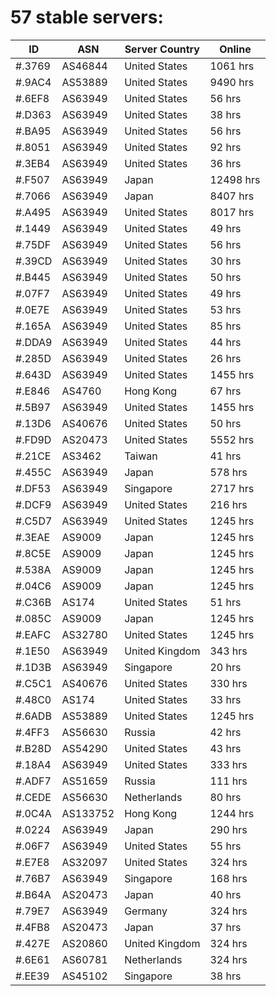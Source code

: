 # 57 stable servers:

| ID | ASN | Server Country | Online |
| ------ | ------ | ------ | ------ |
| #.3769 | AS46844 | United States | 1061 hrs |
| #.9AC4 | AS53889 | United States | 9490 hrs |
| #.6EF8 | AS63949 | United States | 56 hrs |
| #.D363 | AS63949 | United States | 38 hrs |
| #.BA95 | AS63949 | United States | 56 hrs |
| #.8051 | AS63949 | United States | 92 hrs |
| #.3EB4 | AS63949 | United States | 36 hrs |
| #.F507 | AS63949 | Japan | 12498 hrs |
| #.7066 | AS63949 | Japan | 8407 hrs |
| #.A495 | AS63949 | United States | 8017 hrs |
| #.1449 | AS63949 | United States | 49 hrs |
| #.75DF | AS63949 | United States | 56 hrs |
| #.39CD | AS63949 | United States | 30 hrs |
| #.B445 | AS63949 | United States | 50 hrs |
| #.07F7 | AS63949 | United States | 49 hrs |
| #.0E7E | AS63949 | United States | 53 hrs |
| #.165A | AS63949 | United States | 85 hrs |
| #.DDA9 | AS63949 | United States | 44 hrs |
| #.285D | AS63949 | United States | 26 hrs |
| #.643D | AS63949 | United States | 1455 hrs |
| #.E846 | AS4760 | Hong Kong | 67 hrs |
| #.5B97 | AS63949 | United States | 1455 hrs |
| #.13D6 | AS40676 | United States | 50 hrs |
| #.FD9D | AS20473 | United States | 5552 hrs |
| #.21CE | AS3462 | Taiwan | 41 hrs |
| #.455C | AS63949 | Japan | 578 hrs |
| #.DF53 | AS63949 | Singapore | 2717 hrs |
| #.DCF9 | AS63949 | United States | 216 hrs |
| #.C5D7 | AS63949 | United States | 1245 hrs |
| #.3EAE | AS9009 | Japan | 1245 hrs |
| #.8C5E | AS9009 | Japan | 1245 hrs |
| #.538A | AS9009 | Japan | 1245 hrs |
| #.04C6 | AS9009 | Japan | 1245 hrs |
| #.C36B | AS174 | United States | 51 hrs |
| #.085C | AS9009 | Japan | 1245 hrs |
| #.EAFC | AS32780 | United States | 1245 hrs |
| #.1E50 | AS63949 | United Kingdom | 343 hrs |
| #.1D3B | AS63949 | Singapore | 20 hrs |
| #.C5C1 | AS40676 | United States | 330 hrs |
| #.48C0 | AS174 | United States | 33 hrs |
| #.6ADB | AS53889 | United States | 1245 hrs |
| #.4FF3 | AS56630 | Russia | 42 hrs |
| #.B28D | AS54290 | United States | 43 hrs |
| #.18A4 | AS63949 | United States | 333 hrs |
| #.ADF7 | AS51659 | Russia | 111 hrs |
| #.CEDE | AS56630 | Netherlands | 80 hrs |
| #.0C4A | AS133752 | Hong Kong | 1244 hrs |
| #.0224 | AS63949 | Japan | 290 hrs |
| #.06F7 | AS63949 | United States | 55 hrs |
| #.E7E8 | AS32097 | United States | 324 hrs |
| #.76B7 | AS63949 | Singapore | 168 hrs |
| #.B64A | AS20473 | Japan | 40 hrs |
| #.79E7 | AS63949 | Germany | 324 hrs |
| #.4FB8 | AS20473 | Japan | 37 hrs |
| #.427E | AS20860 | United Kingdom | 324 hrs |
| #.6E61 | AS60781 | Netherlands | 324 hrs |
| #.EE39 | AS45102 | Singapore | 38 hrs |

